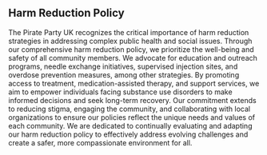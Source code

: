 ## Harm Reduction Policy

The Pirate Party UK recognizes the critical importance of harm reduction strategies in addressing complex public health and social issues. Through our comprehensive harm reduction policy, we prioritize the well-being and safety of all community members. We advocate for education and outreach programs, needle exchange initiatives, supervised injection sites, and overdose prevention measures, among other strategies. By promoting access to treatment, medication-assisted therapy, and support services, we aim to empower individuals facing substance use disorders to make informed decisions and seek long-term recovery. Our commitment extends to reducing stigma, engaging the community, and collaborating with local organizations to ensure our policies reflect the unique needs and values of each community. We are dedicated to continually evaluating and adapting our harm reduction policy to effectively address evolving challenges and create a safer, more compassionate environment for all.
